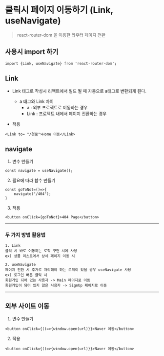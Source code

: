 # 클릭시 페이지 이동하기 (Link, useNavigate)

> react-router-dom 을 이용한 라우터 페이지 전환

## 사용시 import 하기
  ```
  import {Link, useNavigate} from 'react-router-dom'; 
  ```

## Link
  - Link 태그로 작성시 리액트에서 빌드 될 때 자동으로 a태그로 변환되게 된다.
    - a 태그와 Link 차이
       - a : 외부 프로젝트로 이동하는 경우
       - Link : 프로젝트 내에서 페이지 전환하는 경우

  - 적용
  ```
  <Link to= "/경로">Home 이동</Link> 
  ```

## navigate
  1. 변수 만들기
  ```
  const navigate = useNavigate();
  ```
    
   2. 필요에 따라 함수 만들기
  ```
  const goToNot=()=>{
      navigate("/404");
  }
  ```
    
  3. 적용
  ```
  <button onClick={goToNot}>404 Page</button>
  ```
  
  ---
  ### 두 가지 방법 활용법
    1. Link
    클릭 시 바로 이동하는 로직 구현 시에 사용
    ex) 상품 리스트에서 상세 페이지 이동 시
    
    2. useNavigate
    페이지 전환 시 추가로 처리해야 하는 로직이 있을 경우 useNavigate 사용
    ex) 로그인 버튼 클릭 시
    회원가입 되어 있는 사용자 -> Main 페이지로 이동
    회원가입이 되어 있지 않은 사용자 -> SignUp 페이지로 이동

---
    
## 외부 사이트 이동
  1. 변수 만들기
  ```
  <button onClick={()=>{window.open(url)}}>Naver 이동</button>
  ```
  
  2. 적용
  ```
  <button onClick={()=>{window.open(url)}}>Naver 이동</button>
  ```
